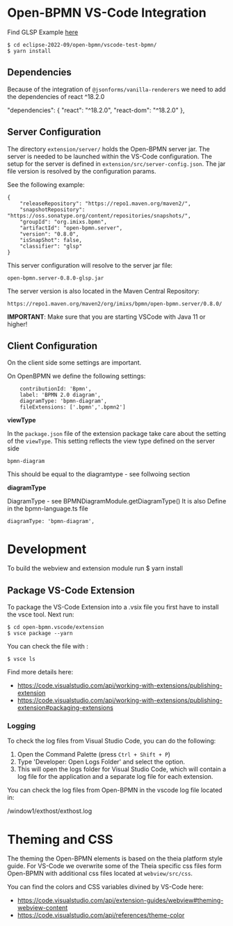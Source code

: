 # Open-BPMN VS-Code Integration

Find GLSP Example [here](https://github.com/eclipse-glsp/glsp-vscode-integration)

    $ cd eclipse-2022-09/open-bpmn/vscode-test-bpmn/
    $ yarn install

## Dependencies

Because of the integration of `@jsonforms/vanilla-renderers` we need to add the dependencies of react ^18.2.0

"dependencies": {
"react": "^18.2.0",
"react-dom": "^18.2.0"
},

## Server Configuration

The directory `extension/server/` holds the Open-BPMN server jar. The server is needed to be launched within the VS-Code configuration. The setup for the server is defined in `extension/src/server-config.json`. The jar file version is resolved by the configuration params.

See the following example:

    {
        "releaseRepository": "https://repo1.maven.org/maven2/",
        "snapshotRepository": "https://oss.sonatype.org/content/repositories/snapshots/",
        "groupId": "org.imixs.bpmn",
        "artifactId": "open-bpmn.server",
        "version": "0.8.0",
        "isSnapShot": false,
        "classifier": "glsp"
    }

This server configuration will resolve to the server jar file:

    open-bpmn.server-0.8.0-glsp.jar

The server version is also located in the Maven Central Repository:

    https://repo1.maven.org/maven2/org/imixs/bpmn/open-bpmn.server/0.8.0/

**IMPORTANT**: Make sure that you are starting VSCode with Java 11 or higher!

## Client Configuration

On the client side some settings are important.

On OpenBPMN we define the following settings:

        contributionId: 'Bpmn',
        label: 'BPMN 2.0 diagram',
        diagramType: 'bpmn-diagram',
        fileExtensions: ['.bpmn','.bpmn2']

**viewType**

In the `package.json` file of the extension package take care about the setting of the `viewType`. This setting reflects the view type defined on the server side

    bpmn-diagram

This should be equal to the diagramtype - see follwoing section

**diagramType**

DiagramType - see BPMNDiagramModule.getDiagramType()
It is also Define in the bpmn-language.ts file

    diagramType: 'bpmn-diagram',

# Development

To build the webview and extension module run
$ yarn install

## Package VS-Code Extension

To package the VS-Code Extension into a .vsix file you first have to install the vsce tool. Next run:

    $ cd open-bpmn.vscode/extension
    $ vsce package --yarn

You can check the file with :

    $ vsce ls

Find more details here:

- https://code.visualstudio.com/api/working-with-extensions/publishing-extension
- https://code.visualstudio.com/api/working-with-extensions/publishing-extension#packaging-extensions

### Logging

To check the log files from Visual Studio Code, you can do the following:

1.  Open the Command Palette (press `Ctrl + Shift + P`)
2.  Type 'Developer: Open Logs Folder' and select the option.
3.  This will open the logs folder for Visual Studio Code, which will contain a log file for the application and a separate log file for each extension.

You can check the log files from Open-BPMN in the vscode log file located in:

/window1/exthost/exthost.log

# Theming and CSS

The theming the Open-BPMN elements is based on the theia platform style guide. For VS-Code we overwrite some of the Theia specific css files form Open-BPMN with additional css files located at `webview/src/css`.

You can find the colors and CSS variables divined by VS-Code here:

- https://code.visualstudio.com/api/extension-guides/webview#theming-webview-content
- https://code.visualstudio.com/api/references/theme-color
